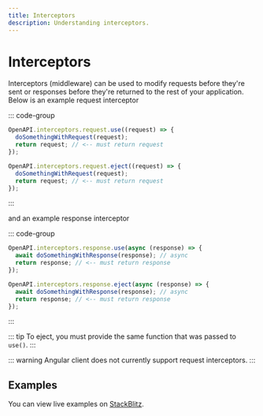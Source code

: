 ```yaml
---
title: Interceptors
description: Understanding interceptors.
---
```


# Interceptors

Interceptors (middleware) can be used to modify requests before they're sent or responses before they're returned to the rest of your application. Below is an example request interceptor

::: code-group

```ts [use]
OpenAPI.interceptors.request.use((request) => {
  doSomethingWithRequest(request);
  return request; // <-- must return request
});
```

```ts [eject]
OpenAPI.interceptors.request.eject((request) => {
  doSomethingWithRequest(request);
  return request; // <-- must return request
});
```

:::

and an example response interceptor

::: code-group

```ts [use]
OpenAPI.interceptors.response.use(async (response) => {
  await doSomethingWithResponse(response); // async
  return response; // <-- must return response
});
```

```ts [eject]
OpenAPI.interceptors.response.eject(async (response) => {
  await doSomethingWithResponse(response); // async
  return response; // <-- must return response
});
```

:::

::: tip
To eject, you must provide the same function that was passed to `use()`.
:::

::: warning
Angular client does not currently support request interceptors.
:::

## Examples

You can view live examples on [StackBlitz](https://stackblitz.com/orgs/github/hey-api/collections/openapi-ts-examples).
